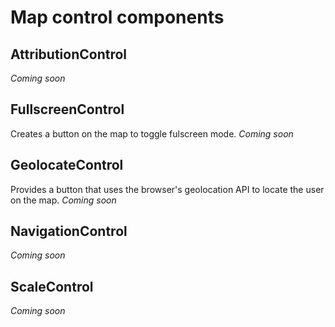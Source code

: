 # Map control components
## AttributionControl 
_Coming soon_
## FullscreenControl
Creates a button on the map to toggle fulscreen mode.
_Coming soon_
## GeolocateControl
Provides a button that uses the browser's geolocation API to locate the user on the map.
_Coming soon_
## NavigationControl
_Coming soon_
## ScaleControl
_Coming soon_

